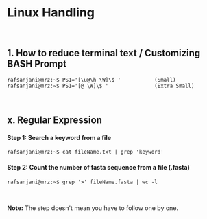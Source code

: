 # Linux Handling

&nbsp;

## 1. How to reduce terminal text / Customizing BASH Prompt 
```console
rafsanjani@mrz:~$ PS1='[\u@\h \W]\$ '           (Small)
rafsanjani@mrz:~$ PS1='[@ \W]\$ '               (Extra Small)
```
&nbsp;

## x. Regular Expression

#### Step 1: Search a keyword from a file
```console
rafsanjani@mrz:~$ cat fileName.txt | grep 'keyword'
```

#### Step 2: Count the number of fasta sequence from a file (.fasta)
```console
rafsanjani@mrz:~$ grep '>' fileName.fasta | wc -l
```


&nbsp;
&nbsp;

**Note:** The step doesn't mean you have to follow one by one.
